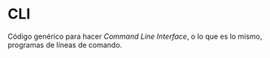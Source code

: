 # CLI

Código genérico para hacer *Command Line Interface*, o lo que es lo mismo, programas de líneas de comando.
